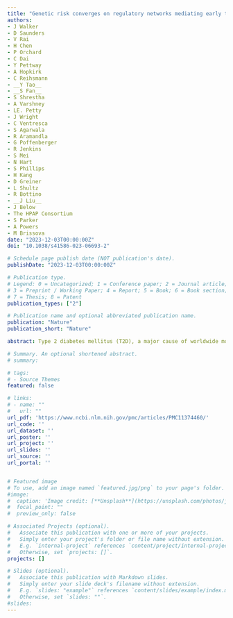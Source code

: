 ```yaml
---
title: "Genetic risk converges on regulatory networks mediating early type 2 diabetes"
authors:
- J Walker
- D Saunders
- V Rai
- H Chen
- P Orchard
- C Dai
- Y Pettway
- A Hopkirk
- C Reihsmann
- __Y Tao__
- __S Fan__
- S Shrestha
- A Varshney
- LE. Petty
- J Wright
- C Ventresca
- S Agarwala
- R Aramandla
- G Poffenberger
- R Jenkins
- S Mei
- N Hart
- S Phillips
- H Kang
- D Greiner
- L Shultz
- R Bottino
- __J Liu__
- J Below
- The HPAP Consortium
- S Parker
- A Powers
- M Brissova
date: "2023-12-03T00:00:00Z"
doi: "10.1038/s41586-023-06693-2"

# Schedule page publish date (NOT publication's date).
publishDate: "2023-12-03T00:00:00Z"

# Publication type.
# Legend: 0 = Uncategorized; 1 = Conference paper; 2 = Journal article;
# 3 = Preprint / Working Paper; 4 = Report; 5 = Book; 6 = Book section;
# 7 = Thesis; 8 = Patent
publication_types: ["2"]

# Publication name and optional abbreviated publication name.
publication: "Nature"
publication_short: "Nature"

abstract: Type 2 diabetes mellitus (T2D), a major cause of worldwide morbidity and mortality, is characterized by dysfunction of insulin-producing pancreatic islet β cells. T2D genome-wide association studies (GWAS) have identified hundreds of signals in non-coding and β cell regulatory genomic regions, but deciphering their biological mechanisms remains challenging. Here, to identify early disease-driving events, we performed traditional and multiplexed pancreatic tissue imaging, sorted-islet cell transcriptomics and islet functional analysis of early-stage T2D and control donors. By integrating diverse modalities, we show that early-stage T2D is characterized by β cell-intrinsic defects that can be proportioned into gene regulatory modules with enrichment in signals of genetic risk. After identifying the β cell hub gene and transcription factor RFX6 within one such module, we demonstrated multiple layers of genetic risk that converge on an RFX6-mediated network to reduce insulin secretion by β cells. RFX6 perturbation in primary human islet cells alters β cell chromatin architecture at regions enriched for T2D GWAS signals, and population-scale genetic analyses causally link genetically predicted reduced RFX6 expression with increased T2D risk. Understanding the molecular mechanisms of complex, systemic diseases necessitates integration of signals from multiple molecules, cells, organs and individuals, and thus we anticipate that this approach will be a useful template to identify and validate key regulatory networks and master hub genes for other diseases or traits using GWAS data.

# Summary. An optional shortened abstract.
# summary: 

# tags:
# - Source Themes
featured: false

# links:
# - name: ""
#   url: ""
url_pdf: 'https://www.ncbi.nlm.nih.gov/pmc/articles/PMC11374460/'
url_code: ''
url_dataset: ''
url_poster: ''
url_project: ''
url_slides: ''
url_source: ''
url_portal: ''


# Featured image
# To use, add an image named `featured.jpg/png` to your page's folder. 
#image:
#  caption: 'Image credit: [**Unsplash**](https://unsplash.com/photos/jdD8gXaTZsc)'
#  focal_point: ""
#  preview_only: false

# Associated Projects (optional).
#   Associate this publication with one or more of your projects.
#   Simply enter your project's folder or file name without extension.
#   E.g. `internal-project` references `content/project/internal-project/index.md`.
#   Otherwise, set `projects: []`.
projects: []

# Slides (optional).
#   Associate this publication with Markdown slides.
#   Simply enter your slide deck's filename without extension.
#   E.g. `slides: "example"` references `content/slides/example/index.md`.
#   Otherwise, set `slides: ""`.
#slides: 
---
```

